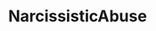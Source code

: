 ---
title: NarcissisticAbuse
crosslinks:
- raisedbynarcissists
- pol
- familycourt
- offmychest
- youtubefactsbot
- AskReddit
- cults
- lifeinapost
- domesticviolence
- mistyfront
- raisedbynarcississts
- youtubot
- relationships
- Pussified
- MassdropBot
- botwatch
- autourbanbot
- Codependency
- clinicalpsych
- Serendipity
---